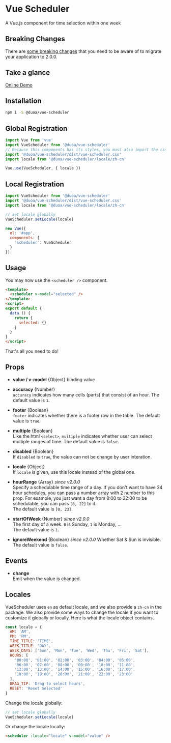 # Vue Scheduler

A Vue.js component for time selection within one week

## Breaking Changes
There are <a href="./BREAKING_CHANGE_2.0.0.md" target="_blank">some breaking changes</a> that you need to be aware of to migrate your application to 2.0.0.

## Take a glance

<a href="https://duoani.github.io/vue-scheduler/index.html" target="_blank">Online Demo</a>


## Installation

```bash
npm i -S @duoa/vue-scheduler
```

## Global Registration

```js
import Vue from 'vue'
import VueScheduler from '@duoa/vue-scheduler'
// Because this components has its styles, you must also import the css file.
import '@duoa/vue-scheduler/dist/vue-scheduler.css'
import locale from '@duoa/vue-scheduler/locale/zh-cn'

Vue.use(VueScheduler, { locale })
```

## Local Registration

```js
import VueScheduler from '@duoa/vue-scheduler'
import '@duoa/vue-scheduler/dist/vue-scheduler.css'
import locale from '@duoa/vue-scheduler/locale/zh-cn'

// set locale globally
VueScheduler.setLocale(locale)

new Vue({
  el: '#app',
  components: {
    'scheduler': VueScheduler
  }
})
```

## Usage

You may now use the `<scheduler />` component.

```html
<template>
  <scheduler v-model="selected" />
</template>
<script>
export default {
  data () {
    return {
      selected: {}
    }
  }
}
</script>
```

That's all you need to do!

## Props

- **value / v-model** {Object}
binding value

- **accuracy** {Number}  
`accuracy` indicates how many cells (parts) that consist of an hour. The default value is `1`.

- **footer** {Boolean}  
`footer` indicates whether there is a footer row in the table. The default value is `true`.

- **multiple** {Boolean}  
Like the html `<select>`, `multiple` indicates whether user can select multiple ranges of time. The default value is `false`.

- **disabled** {Boolean}  
If `disabled` is `true`, the value can not be change by user interation.

- **locale** {Object}  
If `locale` is given, use this locale instead of the global one.

- **hourRange** {Array} *since v2.0.0*  
Specify a schedulable time range of a day. If you don't want to have 24 hour schedules, you can pass a number array with 2 number to this prop. For example, you just want a day from 8:00 to 22:00 to be schedulable, you can pass `[8, 22]` to it.  
The default value is `[0, 23]`.

- **startOfWeek** {Number} *since v2.0.0*  
The first day of a week. `0` is Sunday, `1` is Monday, ...   
The default value is `1`.

- **ignoreWeekend** {Boolean} *since v2.0.0*
Whether Sat & Sun is invisible.
The default value is `false`.

## Events

- **change**  
Emit when the value is changed.
  
## Locales

VueScheduler uses `en` as default locale, and we also provide a `zh-cn` in the package. We also provide some ways to change the locale if you want to customize it globally or locally. Here is what the locale object contains.

```js
const locale = {
  AM: 'AM',
  PM: 'PM',
  TIME_TITLE: 'TIME',
  WEEK_TITLE: 'DAY',
  WEEK_DAYS: ['Sun', 'Mon', 'Tue', 'Wed', 'Thu', 'Fri', 'Sat'],
  HOURS: [
    '00:00', '01:00', '02:00', '03:00', '04:00', '05:00',
    '06:00', '07:00', '08:00', '09:00', '10:00', '11:00',
    '12:00', '13:00', '14:00', '15:00', '16:00', '17:00',
    '18:00', '19:00', '20:00', '21:00', '22:00', '23:00'
  ],
  DRAG_TIP: 'Drag to select hours',
  RESET: 'Reset Selected'
}
```

Change the locale globally:

```js
// set locale globally
VueScheduler.setLocale(locale)
```

Or change the locale locally:

```html
<scheduler :locale="locale" v-model="value" />
```
